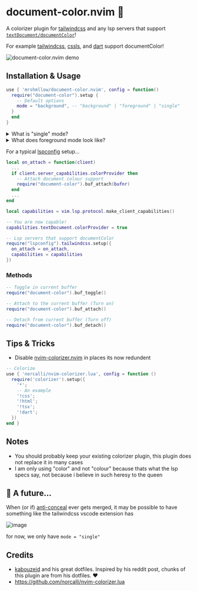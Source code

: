 # document-color.nvim 🌈
A colorizer plugin for [tailwindcss](https://github.com/neovim/nvim-lspconfig/blob/master/doc/server_configurations.md#tailwindcss) and any lsp servers that support [`textDocument/documentColor`](https://microsoft.github.io/language-server-protocol/specifications/lsp/3.17/specification/#textDocument_documentColor)!

For example [tailwindcss](https://github.com/neovim/nvim-lspconfig/blob/master/doc/server_configurations.md#tailwindcss), [cssls](https://github.com/neovim/nvim-lspconfig/blob/master/doc/server_configurations.md#cssls), and [dart](https://github.com/neovim/nvim-lspconfig/blob/master/doc/server_configurations.md#dartls) support documentColor!

![document-color.nvim demo](https://user-images.githubusercontent.com/40532058/184640748-8e71ad1e-c300-4040-b4f2-8a5bba3e9588.gif)

## Installation & Usage
```lua
use { 'mrshmllow/document-color.nvim', config = function()
  require("document-color").setup {
    -- Default options
    mode = "background", -- "background" | "foreground" | "single"
  }
  end
}
```

<details>
<summary>What is "single" mode?</summary>
<br>

For people who don't like large bright chunks of their buffer un-colorschemed, `single` column mode is a compromise until anti-conceal.

!["single" mode](https://user-images.githubusercontent.com/40532058/184829642-e6f83acc-dece-4ee0-b17f-86e119a4f966.png)
---

</details>

<details>
<summary>What does foreground mode look like?</summary>
<br>

![image](https://user-images.githubusercontent.com/40532058/184633209-32427b6b-0f08-468b-ae6f-977950b96000.png)
---

</details>

For a typical [lspconfig](https://github.com/neovim/nvim-lspconfig) setup...
```lua
local on_attach = function(client)
  ...
  if client.server_capabilities.colorProvider then
    -- Attach document colour support
    require("document-color").buf_attach(bufnr)
  end
  ...
end

local capabilities = vim.lsp.protocol.make_client_capabilities()

-- You are now capable!
capabilities.textDocument.colorProvider = true

-- Lsp servers that support documentColor
require("lspconfig").tailwindcss.setup({
  on_attach = on_attach,
  capabilities = capabilities
})
```

### Methods

```lua
-- Toggle in current buffer
require("document-color").buf_toggle()

-- Attach to the current buffer (Turn on)
require("document-color").buf_attach()

-- Detach from current buffer (Turn off)
require("document-color").buf_detach()
```

## Tips & Tricks

- Disable [nvim-colorizer.nvim](https://github.com/norcalli/nvim-colorizer.lua) in places its now redundent
```lua
-- Colorize
use { 'norcalli/nvim-colorizer.lua', config = function ()
  require('colorizer').setup({
    '*';
    -- An example
    '!css';
    '!html';
    '!tsx';
    '!dart';
  })
end }
```

## Notes
- You should probably keep your existing colorizer plugin, this plugin does not replace it in many cases
- I am only using "color" and not "colour" because thats what the lsp specs say, not because i believe in such heresy to the queen

## 🔮 A future...
When (or if) [anti-conceal](https://github.com/neovim/neovim/pull/9496) ever gets merged, it may be possible to have something like the tailwindcss vscode extension has

![image](https://user-images.githubusercontent.com/40532058/184592957-99705666-c26f-4ee9-b804-42201db7dd9a.png)

for now, we only have `mode = "single"`

## Credits
- [kabouzeid](https://github.com/kabouzeid) and his great dotfiles. Inspired by his reddit post, chunks of this plugin are from his dotfiles. ❤️
- https://github.com/norcalli/nvim-colorizer.lua
